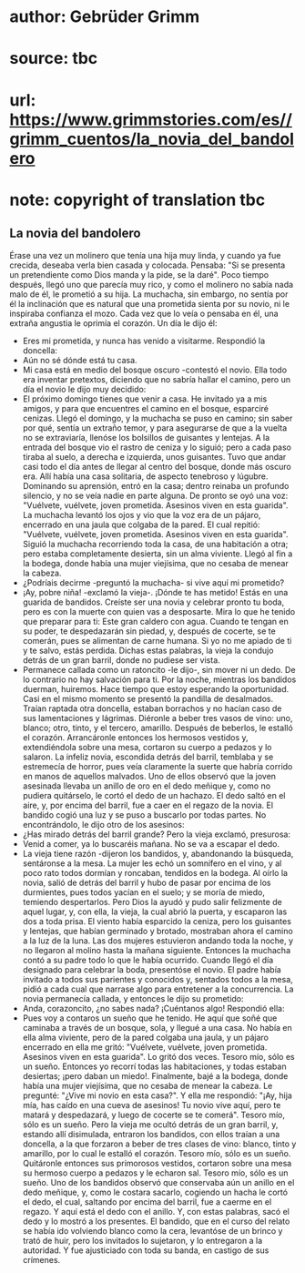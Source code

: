 # author: Gebrüder Grimm
# source: tbc
# url: https://www.grimmstories.com/es//grimm_cuentos/la_novia_del_bandolero
# note: copyright of translation tbc

## La novia del bandolero 

Érase una vez un molinero que tenía una hija muy linda, y cuando ya fue
crecida, deseaba verla bien casada y colocada. Pensaba: "Si se presenta
un pretendiente como Dios manda y la pide, se la daré".
Poco tiempo después, llegó uno que parecía muy rico, y como el molinero
no sabía nada malo de él, le prometió a su hija. La muchacha, sin
embargo, no sentía por él la inclinación que es natural que una
prometida sienta por su novio, ni le inspiraba confianza el mozo. Cada
vez que lo veía o pensaba en él, una extraña angustia le oprimía el
corazón. Un día le dijo él:
- Eres mi prometida, y nunca has venido a visitarme.
Respondió la doncella:
- Aún no sé dónde está tu casa.
- Mi casa está en medio del bosque oscuro -contestó el novio.
Ella todo era inventar pretextos, diciendo que no sabría hallar el
camino, pero un día el novio le dijo muy decidido:
- El próximo domingo tienes que venir a casa. He invitado ya a mis
amigos, y para que encuentres el camino en el bosque, esparciré
cenizas.
Llegó el domingo, y la muchacha se puso en camino; sin saber por qué,
sentía un extraño temor, y para asegurarse de que a la vuelta no se
extraviaría, llenóse los bolsillos de guisantes y lentejas.
A la entrada del bosque vio el rastro de ceniza y lo siguió; pero a cada
paso tiraba al suelo, a derecha e izquierda, unos guisantes. Tuvo que
andar casi todo el día antes de llegar al centro del bosque, donde más
oscuro era. Allí había una casa solitaria, de aspecto tenebroso y
lúgubre. Dominando su aprensión, entró en la casa; dentro reinaba un
profundo silencio, y no se veía nadie en parte alguna. De pronto se oyó
una voz:
"Vuélvete, vuélvete, joven prometida.
Asesinos viven en esta guarida".
La muchacha levantó los ojos y vio que la voz era de un pájaro,
encerrado en una jaula que colgaba de la pared. El cual repitió:
"Vuélvete, vuélvete, joven prometida.
Asesinos viven en esta guarida".
Siguió la muchacha recorriendo toda la casa, de una habitación a otra;
pero estaba completamente desierta, sin un alma viviente. Llegó al fin a
la bodega, donde había una mujer viejísima, que no cesaba de menear la
cabeza.
- ¿Podríais decirme -preguntó la muchacha- si vive aquí mi prometido?
- ¡Ay, pobre niña! -exclamó la vieja-. ¡Dónde te has metido! Estás en
una guarida de bandidos. Creíste ser una novia y celebrar pronto tu
boda, pero es con la muerte con quien vas a desposarte. Mira lo que he
tenido que preparar para ti: Este gran caldero con agua. Cuando te
tengan en su poder, te despedazarán sin piedad, y, después de cocerte,
se te comerán, pues se alimentan de carne humana. Si yo no me apiado de
ti y te salvo, estás perdida.
Dichas estas palabras, la vieja la condujo detrás de un gran barril,
donde no pudiese ser vista.
- Permanece callada como un ratoncito -le dijo-, sin mover ni un dedo.
De lo contrario no hay salvación para ti. Por la noche, mientras los
bandidos duerman, huiremos. Hace tiempo que estoy esperando la
oportunidad.
Casi en el mismo momento se presentó la pandilla de desalmados. Traían
raptada otra doncella, estaban borrachos y no hacían caso de sus
lamentaciones y lágrimas. Diéronle a beber tres vasos de vino: uno,
blanco; otro, tinto, y el tercero, amarillo. Después de beberlos, le
estalló el corazón. Arrancáronle entonces los hermosos vestidos y,
extendiéndola sobre una mesa, cortaron su cuerpo a pedazos y lo salaron.
La infeliz novia, escondida detrás del barril, temblaba y se estremecía
de horror, pues veía claramente la suerte que habría corrido en manos de
aquellos malvados. Uno de ellos observó que la joven asesinada llevaba
un anillo de oro en el dedo meñique y, como no pudiera quitárselo, le
cortó el dedo de un hachazo. El dedo saltó en el aire, y, por encima del
barril, fue a caer en el regazo de la novia. El bandido cogió una luz y
se puso a buscarlo por todas partes. No encontrándolo, le dijo otro de
los asesinos:
- ¿Has mirado detrás del barril grande?
Pero la vieja exclamó, presurosa:
- Venid a comer, ya lo buscaréis mañana. No se va a escapar el dedo.
- La vieja tiene razón -dijeron los bandidos, y, abandonando la
búsqueda, sentáronse a la mesa. La mujer les echó un somnífero en el
vino, y al poco rato todos dormían y roncaban, tendidos en la bodega. Al
oírlo la novia, salió de detrás del barril y hubo de pasar por encima de
los durmientes, pues todos yacían en el suelo; y se moría de miedo,
temiendo despertarlos. Pero Dios la ayudó y pudo salir felizmente de
aquel lugar, y, con ella, la vieja, la cual abrió la puerta, y escaparon
las dos a toda prisa. El viento había esparcido la ceniza, pero los
guisantes y lentejas, que habían germinado y brotado, mostraban ahora el
camino a la luz de la luna. Las dos mujeres estuvieron andando toda la
noche, y no llegaron al molino hasta la mañana siguiente. Entonces la
muchacha contó a su padre todo lo que le había ocurrido.
Cuando llegó el día designado para celebrar la boda, presentóse el
novio. El padre había invitado a todos sus parientes y conocidos y,
sentados todos a la mesa, pidió a cada cual que narrase algo para
entretener a la concurrencia. La novia permanecía callada, y entonces le
dijo su prometido:
- Anda, corazoncito, ¿no sabes nada? ¡Cuéntanos algo!
Respondió ella:
- Pues voy a contaros un sueño que he tenido. He aquí que soñé que
caminaba a través de un bosque, sola, y llegué a una casa. No había en
ella alma viviente, pero de la pared colgaba una jaula, y un pájaro
encerrado en ella me gritó:
"Vuélvete, vuélvete, joven prometida.
Asesinos viven en esta guarida".
Lo gritó dos veces. Tesoro mío, sólo es un sueño. Entonces yo recorrí
todas las habitaciones, y todas estaban desiertas; ¡pero daban un
miedo!. Finalmente, bajé a la bodega, donde había una mujer viejísima,
que no cesaba de menear la cabeza. Le pregunté: "¿Vive mi novio en esta
casa?". Y ella me respondió: "¡Ay, hija mía, has caído en una cueva de
asesinos! Tu novio vive aquí, pero te matará y despedazará, y luego de
cocerte se te comerá". Tesoro mío, sólo es un sueño. Pero la vieja me
ocultó detrás de un gran barril, y, estando allí disimulada, entraron
los bandidos, con ellos traían a una doncella, a la que forzaron a beber
de tres clases de vino: blanco, tinto y amarillo, por lo cual le estalló
el corazón. Tesoro mío, sólo es un sueño. Quitáronle entonces sus
primorosos vestidos, cortaron sobre una mesa su hermoso cuerpo a pedazos
y le echaron sal. Tesoro mío, sólo es un sueño. Uno de los bandidos
observó que conservaba aún un anillo en el dedo meñique, y, como le
costara sacarlo, cogiendo un hacha le cortó el dedo, el cual, saltando
por encima del barril, fue a caerme en el regazo. Y aquí está el dedo
con el anillo.
Y, con estas palabras, sacó el dedo y lo mostró a los presentes.
El bandido, que en el curso del relato se había ido volviendo blanco
como la cera, levantóse de un brinco y trató de huir, pero los invitados
lo sujetaron, y lo entregaron a la autoridad. Y fue ajusticiado con toda
su banda, en castigo de sus crímenes.
